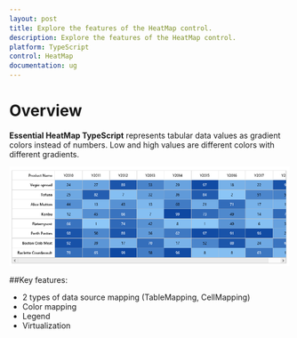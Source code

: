 ```yaml
---
layout: post
title: Explore the features of the HeatMap control.
description: Explore the features of the HeatMap control.
platform: TypeScript
control: HeatMap
documentation: ug
---
```


# Overview

**Essential HeatMap TypeScript** represents tabular data values as gradient colors instead of numbers. Low and high values are different colors with different gradients.
 
![](Overview_images/Overview_images_img1.png)

##Key features:

 * 2 types of data source mapping (TableMapping, CellMapping)
 * Color mapping
 * Legend
 * Virtualization